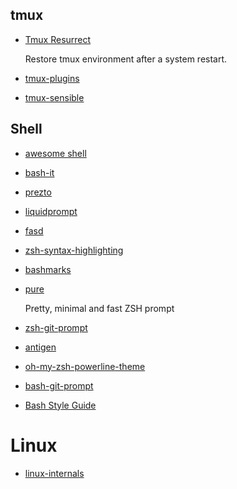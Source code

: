 
## tmux
- [Tmux Resurrect](https://github.com/tmux-plugins/tmux-resurrect)

    Restore tmux environment after a system restart.

- [tmux-plugins](https://github.com/tmux-plugins/)
- [tmux-sensible](https://github.com/tmux-plugins/tmux-sensible)


## Shell
- [awesome shell](https://github.com/alebcay/awesome-shell)
- [bash-it](https://github.com/revans/bash-it)
- [prezto](https://github.com/sorin-ionescu/prezto)
- [liquidprompt](https://github.com/nojhan/liquidprompt)
- [fasd](https://github.com/clvv/fasd)
- [zsh-syntax-highlighting](https://github.com/zsh-users/zsh-syntax-highlighting)
- [bashmarks](https://github.com/huyng/bashmarks)
- [pure](https://github.com/sindresorhus/pure)

    Pretty, minimal and fast ZSH prompt

- [zsh-git-prompt](https://github.com/olivierverdier/zsh-git-prompt)
- [antigen](https://github.com/zsh-users/antigen)
- [oh-my-zsh-powerline-theme](https://github.com/jeremyFreeAgent/oh-my-zsh-powerline-theme)
- [bash-git-prompt](https://github.com/magicmonty/bash-git-prompt)
- [Bash Style Guide](https://github.com/bahamas10/bash-style-guide)


# Linux
- [linux-internals](https://github.com/0xAX/linux-insides)